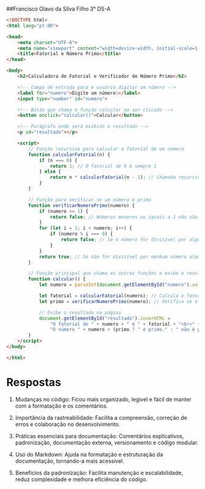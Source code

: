 
##Francisco Olavo da Silva Filho   3° DS-A


```html
<!DOCTYPE html>
<html lang="pt-BR">

<head>
    <meta charset="UTF-8">
    <meta name="viewport" content="width=device-width, initial-scale=1.0">
    <title>Fatorial e Número Primo</title>
</head>

<body>
    <h2>Calculadora de Fatorial e Verificador de Número Primo</h2>

    <!-- Campo de entrada para o usuário digitar um número -->
    <label for="numero">Digite um número:</label>
    <input type="number" id="numero">

    <!-- Botão que chama a função calcular ao ser clicado -->
    <button onclick="calcular()">Calcular</button>

    <!-- Parágrafo onde será exibido o resultado -->
    <p id="resultado"></p>

    <script>
        // Função recursiva para calcular o fatorial de um número
        function calcularFatorial(n) {
            if (n === 0) { 
                return 1; // O fatorial de 0 é sempre 1
            } else {
                return n * calcularFatorial(n - 1); // Chamada recursiva para calcular o fatorial
            }
        }

        // Função para verificar se um número é primo
        function verificarNumeroPrimo(numero) {
            if (numero <= 1) {
                return false; // Números menores ou iguais a 1 não são primos
            }
            for (let i = 2; i < numero; i++) {
                if (numero % i === 0) { 
                    return false; // Se o número for divisível por algum valor além de 1 e ele mesmo, não é primo
                }
            }
            return true; // Se não for divisível por nenhum número além de 1 e ele mesmo, é primo
        }

        // Função principal que chama as outras funções e exibe o resultado
        function calcular() {
            let numero = parseInt(document.getElementById("numero").value); // Obtém o número digitado pelo usuário

            let fatorial = calcularFatorial(numero); // Calcula o fatorial
            let primo = verificarNumeroPrimo(numero); // Verifica se é primo

            // Exibe o resultado na página
            document.getElementById("resultado").innerHTML =
                "O fatorial de " + numero + " é " + fatorial + "<br>" +
                "O número " + numero + (primo ? " é primo." : " não é primo.");
        }
    </script>
</body>

</html>

```
# Respostas

1. Mudanças no código: Ficou mais organizado, legível e fácil de manter com a formatação e os comentários.

2. Importância da rastreabilidade: Facilita a compreensão, correção de erros e colaboração no desenvolvimento.

3. Práticas essenciais para documentação: Comentários explicativos, padronização, documentação externa, versionamento e código modular.

4. Uso do Markdown: Ajuda na formatação e estruturação da documentação, tornando-a mais acessível.

5. Benefícios da padronização: Facilita manutenção e escalabilidade, reduz complexidade e melhora eficiência do código.
